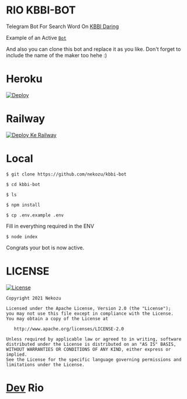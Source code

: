 # RIO KBBI-BOT
Telegram Bot For Search Word On [KBBI Daring](https://kbbi.kemdikbud.go.id/)

Example of an Active [`Bot`](https://telegram.me/kbbinbot)

And also you can clone this bot and replace it as you like. Don't forget to include the name of the maker too hehe :)

# Heroku
[![Deploy](https://www.herokucdn.com/deploy/button.svg)](https://heroku.com/deploy?template=https://github.com/RioProjectX/KBBI-BOT.git)

# Railway
[![Deploy Ke Railway](https://railway.app/button.svg)](https://railway.app/new/template?template=https%3A%2F%2Fgithub.com%2FRioProjectX%2FKBBI-BOT&envs=start_text%2Ctoken&start_textDesc=Pm+Start+Text.+Untuk+command+%2Fstart&tokenDesc=Bot+token+from+bot+father&start_textDefault=Halo+saya+bot+kbbi&tokenDefault=12345)

# Local
```
$ git clone https://github.com/nekozu/kbbi-bot

$ cd kbbi-bot

$ ls

$ npm install

$ cp .env.example .env
```

Fill in everything required in the ENV

```
$ node index
```
Congrats your bot is now active.

# LICENSE

[![License](https://img.shields.io/badge/License-Apache%202.0-blue.svg)](https://opensource.org/licenses/Apache-2.0)

```
Copyright 2021 Nekozu

Licensed under the Apache License, Version 2.0 (the "License");
you may not use this file except in compliance with the License.
You may obtain a copy of the License at

   http://www.apache.org/licenses/LICENSE-2.0

Unless required by applicable law or agreed to in writing, software
distributed under the License is distributed on an "AS IS" BASIS,
WITHOUT WARRANTIES OR CONDITIONS OF ANY KIND, either express or implied.
See the License for the specific language governing permissions and
limitations under the License.
```
# [Dev](t.me/riio00) Rio
